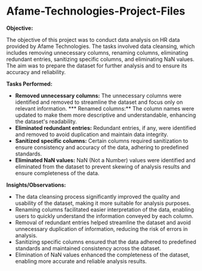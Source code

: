 # Afame-Technologies-Project-Files


**Objective:**

The objective of this project was to conduct data analysis on HR data provided by Afame Technologies. The tasks involved data cleansing, which includes removing unnecessary columns, renaming columns, eliminating redundant entries, sanitizing specific columns, and eliminating NaN values. The aim was to prepare the dataset for further analysis and to ensure its accuracy and reliability.

**Tasks Performed:**

* **Removed unnecessary columns:** The unnecessary columns were identified and removed to streamline the dataset and focus only on relevant information.
*** Renamed columns:** The column names were updated to make them more descriptive and understandable, enhancing the dataset's readability.
* **Eliminated redundant entries:** Redundant entries, if any, were identified and removed to avoid duplication and maintain data integrity.
* **Sanitized specific columns:** Certain columns required sanitization to ensure consistency and accuracy of the data, adhering to predefined standards.
* **Eliminated NaN values:** NaN (Not a Number) values were identified and eliminated from the dataset to prevent skewing of analysis results and ensure completeness of the data.

**Insights/Observations:**

* The data cleansing process significantly improved the quality and usability of the dataset, making it more suitable for analysis purposes.
* Renaming columns facilitated easier interpretation of the data, enabling users to quickly understand the information conveyed by each column.
* Removal of redundant entries helped streamline the dataset and avoid unnecessary duplication of information, reducing the risk of errors in analysis.
* Sanitizing specific columns ensured that the data adhered to predefined standards and maintained consistency across the dataset.
* Elimination of NaN values enhanced the completeness of the dataset, enabling more accurate and reliable analysis results.
